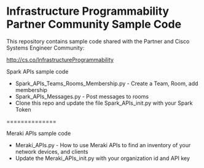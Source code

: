 # Infrastructure Programmability Partner Community Sample Code

This repository contains sample code shared with the Partner and Cisco Systems Engineer Community:

http://cs.co/InfrastructureProgrammability


Spark APIs sample code

 - Spark_APIs_Teams_Rooms_Membership.py - Create a Team, Room, add membership
 - Spark_APIs_Messages.py - Post messages to rooms
 - Clone this repo and update the file Spark_APIs_init.py with your Spark Token

 
==============

Meraki APIs sample code

 - Meraki_APIs.py - How to use Meraki APIs to find an inventory of your network devices, and clients
 - Update the Meraki_APIs_init.py with your organization id and API key
 
